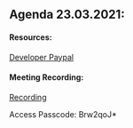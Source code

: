 ## Agenda 23.03.2021:

#### Resources:

[Developer Paypal](https://developer.paypal.com/docs/api/orders/v2/)

#### Meeting Recording:

[Recording](https://us02web.zoom.us/rec/share/-CnpWVsTz7Om1t-QW0EoTyGnymEkzbu5cwbjP6vOsT2DGZiplrtWESbcpJmsaB0.__BVUuLpe6JfQaaE)

Access Passcode: Brw2qoJ\*
